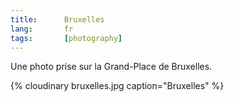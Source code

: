 ```yaml
---
title:      Bruxelles
lang:       fr
tags:       [photography]
---
```


Une photo prise sur la Grand-Place de Bruxelles.

{% cloudinary bruxelles.jpg caption="Bruxelles" %}
